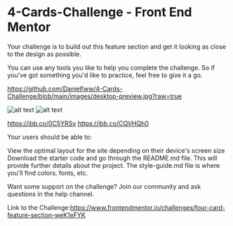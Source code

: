 # 4-Cards-Challenge - Front End Mentor


Your challenge is to build out this feature section and get it looking as close to the design as possible.

You can use any tools you like to help you complete the challenge. So if you've got something you'd like to practice, feel free to give it a go.

https://github.com/Danielfww/4-Cards-Challenge/blob/main/images/desktop-preview.jpg?raw=true


![alt text](https://ibb.co/0C5YRSv)
![alt text](https://ibb.co/CQVHQh0)



https://ibb.co/0C5YRSv
https://ibb.co/CQVHQh0

Your users should be able to:

View the optimal layout for the site depending on their device's screen size
Download the starter code and go through the README.md file. This will provide further details about the project. The style-guide.md file is where you'll find colors, fonts, etc.

Want some support on the challenge? Join our community and ask questions in the help channel.

Link to the Challenge:https://www.frontendmentor.io/challenges/four-card-feature-section-weK1eFYK
